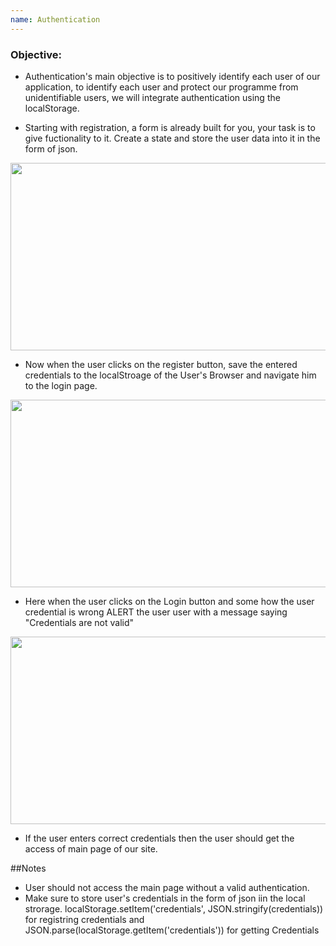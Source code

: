 ```yaml
---
name: Authentication
---
```


### Objective:
- Authentication's main objective is to positively identify each user of our application, to identify each user and protect our programme from unidentifiable users, we will integrate authentication using the localStorage.

- Starting with registration, a form is already built for you, your task is to give fuctionality to it. Create a state and store the user data into it in the form of json.

<img src="https://res.cloudinary.com/dn83xtspp/image/upload/v1676264128/Screenshot_20230213_102312_odsnlh.png" height="300px" width="700px" />

- Now when the user clicks on the register button, save the entered credentials to the localStroage of the User's Browser and navigate him to the login page.
 
 <img src="https://res.cloudinary.com/dn83xtspp/image/upload/v1676263348/Screenshot_20230213_101010_qfzqfd.png" height="300px" width="700px" />

- Here when the user clicks on the Login button and some how the user credential is wrong ALERT the user user with a message saying "Credentials are not valid"

<img src="https://res.cloudinary.com/dn83xtspp/image/upload/v1676265467/Screenshot_20230213_104536_qwsroh.png" height="300px" width="700px" />

- If the user enters correct credentials then the user should get the access of main page of our site.

##Notes
- User should not access the main page without a valid authentication.
- Make sure to store user's credentials in the form of json iin the local strorage. localStorage.setItem('credentials', JSON.stringify(credentials)) for registring credentials and JSON.parse(localStorage.getItem('credentials')) for getting Credentials
